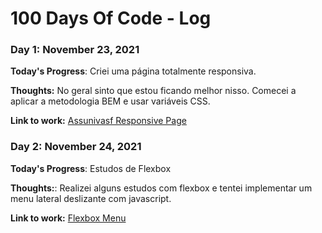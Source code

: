 # 100 Days Of Code - Log

### Day 1: November 23, 2021

**Today's Progress**: Criei uma página totalmente responsiva.

**Thoughts:** No geral sinto que estou ficando melhor nisso. Comecei a aplicar a metodologia BEM e usar variáveis CSS.

**Link to work:** [Assunivasf Responsive Page](https://github.com/leonardo-paixao/assunivasf-responsive-page)


### Day 2: November 24, 2021

**Today's Progress**: Estudos de Flexbox

**Thoughts:**: Realizei alguns estudos com flexbox e tentei implementar um menu lateral deslizante com javascript.

**Link to work:** [Flexbox Menu](https://github.com/leonardo-paixao/flex-e-grid-main)
